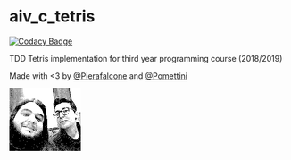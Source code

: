 # aiv_c_tetris

[![Codacy Badge](https://api.codacy.com/project/badge/Grade/f01b342fe9334b48b902169403514bda)](https://app.codacy.com/app/Pomettini/aiv_c_tetris?utm_source=github.com&utm_medium=referral&utm_content=Pomettini/aiv_c_tetris&utm_campaign=Badge_Grade_Dashboard)

TDD Tetris implementation for third year programming course (2018/2019)

Made with <3 by [@Pierafalcone](https://github.com/Pierafalcone/) and [@Pomettini](https://github.com/Pomettini/)

![team](team.bmp)